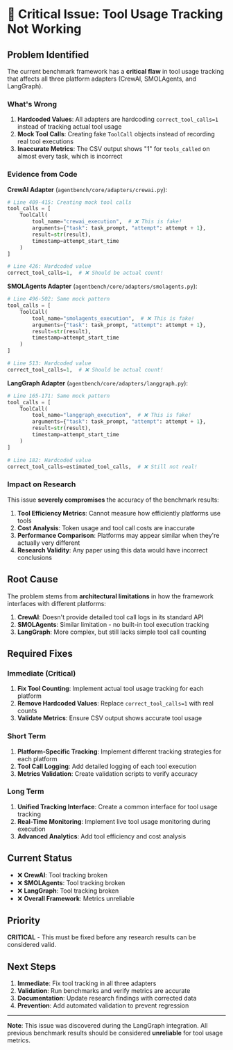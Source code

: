 # 🚨 Critical Issue: Tool Usage Tracking Not Working

## **Problem Identified**

The current benchmark framework has a **critical flaw** in tool usage tracking that affects all three platform adapters (CrewAI, SMOLAgents, and LangGraph).

### **What's Wrong**

1. **Hardcoded Values**: All adapters are hardcoding `correct_tool_calls=1` instead of tracking actual tool usage
2. **Mock Tool Calls**: Creating fake `ToolCall` objects instead of recording real tool executions
3. **Inaccurate Metrics**: The CSV output shows "1" for `tools_called` on almost every task, which is incorrect

### **Evidence from Code**

**CrewAI Adapter** (`agentbench/core/adapters/crewai.py`):
```python
# Line 409-415: Creating mock tool calls
tool_calls = [
    ToolCall(
        tool_name="crewai_execution",  # ❌ This is fake!
        arguments={"task": task_prompt, "attempt": attempt + 1},
        result=str(result),
        timestamp=attempt_start_time
    )
]

# Line 426: Hardcoded value
correct_tool_calls=1,  # ❌ Should be actual count!
```

**SMOLAgents Adapter** (`agentbench/core/adapters/smolagents.py`):
```python
# Line 496-502: Same mock pattern
tool_calls = [
    ToolCall(
        tool_name="smolagents_execution",  # ❌ This is fake!
        arguments={"task": task_prompt, "attempt": attempt + 1},
        result=str(result),
        timestamp=attempt_start_time
    )
]

# Line 513: Hardcoded value
correct_tool_calls=1,  # ❌ Should be actual count!
```

**LangGraph Adapter** (`agentbench/core/adapters/langgraph.py`):
```python
# Line 165-171: Same mock pattern
tool_calls = [
    ToolCall(
        tool_name="langgraph_execution",  # ❌ This is fake!
        arguments={"task": task_prompt, "attempt": attempt + 1},
        result=str(result),
        timestamp=attempt_start_time
    )
]

# Line 182: Hardcoded value
correct_tool_calls=estimated_tool_calls,  # ❌ Still not real!
```

### **Impact on Research**

This issue **severely compromises** the accuracy of the benchmark results:

1. **Tool Efficiency Metrics**: Cannot measure how efficiently platforms use tools
2. **Cost Analysis**: Token usage and tool call costs are inaccurate
3. **Performance Comparison**: Platforms may appear similar when they're actually very different
4. **Research Validity**: Any paper using this data would have incorrect conclusions

## **Root Cause**

The problem stems from **architectural limitations** in how the framework interfaces with different platforms:

1. **CrewAI**: Doesn't provide detailed tool call logs in its standard API
2. **SMOLAgents**: Similar limitation - no built-in tool execution tracking
3. **LangGraph**: More complex, but still lacks simple tool call counting

## **Required Fixes**

### **Immediate (Critical)**

1. **Fix Tool Counting**: Implement actual tool usage tracking for each platform
2. **Remove Hardcoded Values**: Replace `correct_tool_calls=1` with real counts
3. **Validate Metrics**: Ensure CSV output shows accurate tool usage

### **Short Term**

1. **Platform-Specific Tracking**: Implement different tracking strategies for each platform
2. **Tool Call Logging**: Add detailed logging of each tool execution
3. **Metrics Validation**: Create validation scripts to verify accuracy

### **Long Term**

1. **Unified Tracking Interface**: Create a common interface for tool usage tracking
2. **Real-Time Monitoring**: Implement live tool usage monitoring during execution
3. **Advanced Analytics**: Add tool efficiency and cost analysis

## **Current Status**

- ❌ **CrewAI**: Tool tracking broken
- ❌ **SMOLAgents**: Tool tracking broken  
- ❌ **LangGraph**: Tool tracking broken
- ❌ **Overall Framework**: Metrics unreliable

## **Priority**

**CRITICAL** - This must be fixed before any research results can be considered valid.

## **Next Steps**

1. **Immediate**: Fix tool tracking in all three adapters
2. **Validation**: Run benchmarks and verify metrics are accurate
3. **Documentation**: Update research findings with corrected data
4. **Prevention**: Add automated validation to prevent regression

---

**Note**: This issue was discovered during the LangGraph integration. All previous benchmark results should be considered **unreliable** for tool usage metrics.
